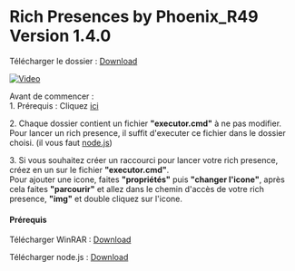 Rich Presences by Phoenix\_R49 Version 1.4.0
============================================
Télécharger le dossier : [Download](https://cdn.discordapp.com/attachments/946416718580948993/952609985307762798/Rich_Presences_-_Phoenix_R49.rar)

[![Video](http://img.youtube.com/vi/n9DtH7EzWKo/0.jpg)](http://youtu.be/n9DtH7EzWKo)

Avant de commencer :  
1\. Prérequis : Cliquez [ici](https://github.com/phoenixr49/Rich-Presences#pr%C3%A9requis)  
  
2\. Chaque dossier contient un fichier **"executor.cmd"** à ne pas modifier.  
Pour lancer un rich presence, il suffit d'executer ce fichier dans le dossier choisi. (il vous faut [node.js](https://nodejs.org/))  
  
3\. Si vous souhaitez créer un raccourci pour lancer votre rich presence, créez en un sur le fichier **"executor.cmd"**.  
Pour ajouter une icone, faites **"propriétés"** puis **"changer l'icone"**, après cela faites **"parcourir"** et allez dans le chemin d'accès de votre rich presence, **"img"** et double cliquez sur l'icone.

#### Prérequis

Télécharger WinRAR : [Download](https://www.win-rar.com/predownload.html?&L=10)

  

Télécharger node.js : [Download](https://nodejs.org/)
